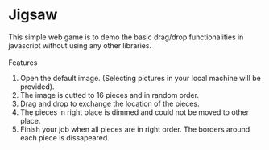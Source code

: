 Jigsaw
======
This simple web game is to demo the basic drag/drop functionalities in javascript without using any other libraries.
<br/>
<br/>
Features<br/>
1. Open the default image. (Selecting pictures in your local machine will be provided).<br/>
2. The image is cutted to 16 pieces and in random order.<br/>
3. Drag and drop to exchange the location of the pieces.<br/>
4. The pieces in right place is dimmed and could not be moved to other place.<br/>
5. Finish your job when all pieces are in right order. The borders around each piece is dissapeared.<br/>


